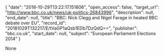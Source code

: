 {
  "date": "2018-10-29T13:22:17.151806", 
  "open_access": false, 
  "target_url": "http://www.bbc.co.uk/news/uk-politics-26843996", 
  "description": null, 
  "end_date": null, 
  "title": "BBC:  Nick Clegg and Nigel Farage in heated BBC debate over EU", 
  "record_id": "20181029T132217/E/tVaGP1aQsb1EDb7DzQdQ==", 
  "publisher": "bbc.co.uk", 
  "start_date": null, 
  "subject": "European Parliament Elections 2014"
}

None